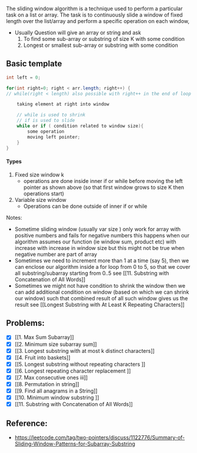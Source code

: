 The sliding window algorithm is a technique used to perform a particular task on a list or array. The task is to continuously slide a window of fixed length over the list/array and perform a specific operation on each window, 
- Usually Question will give an array or string and ask 
	1. To find some sub-array or substring of size K with some condition
	2. Longest or smallest sub-array or substring with some condition


## Basic template 
```java
int left = 0;

for(int right=0; right < arr.length; right++) {
// while(right < length) also possible with right++ in the end of loop

	taking element at right into window

	// while is used to shrink
	// if is used to slide
	while or if ( condition related to window size){
		some operation
		moving left pointer;
	}
}

```

#### Types
1. Fixed size window k
	- operations are done inside inner if or while before moving the left pointer as shown above (so that first window grows to size K then operations start)
2. Variable size window 
	- Operations can be done outside of inner if or while 

Notes:

- Sometime sliding window (usually var size ) only work for array with positive numbers and fails for negative numbers this happens when our algorithm assumes our function (ie window sum, product etc) with increase with increase in window size but this might not be true when negative number are part of array
- Sometimes we need to increment more than 1 at a time (say 5), then we can enclose our algorithm inside a for loop from 0 to 5, so that we cover all substring/subarray starting from 0..5 see [[11. Substring with Concatenation of All Words]]
- Sometimes we might not have condition to shrink the window then we can add additional condition on window (based on which we can shrink our window) such that combined result of all such window gives us the result see [[Longest Substring with At Least K Repeating Characters]]

## Problems: 

- [x] [[1. Max Sum Subarray]]
- [x] [[2. Minimum size subarray sum]]
- [x] [[3. Longest substring with at most k distinct characters]]
- [x] [[4. Fruit into baskets]]
- [x] [[5. Longest substring without repeating characters ]]
- [x] [[6. Longest repeating character replacement ]]
- [x] [[7. Max consecutive ones iii]]
- [x] [[8. Permutation in string]]
- [x] [[9. Find all anagrams in a String]]
- [x] [[10. Minimum window substring ]]
- [x] [[11. Substring with Concatenation of All Words]]

## Reference:
- https://leetcode.com/tag/two-pointers/discuss/1122776/Summary-of-Sliding-Window-Patterns-for-Subarray-Substring
